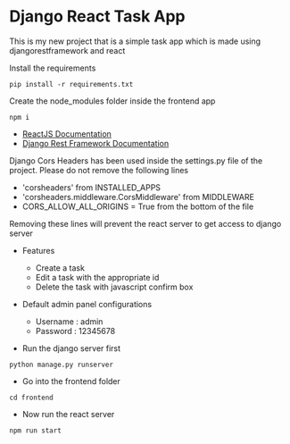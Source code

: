 # Django React Task App

This is my new project that is a simple task app which is made using djangorestframework and react

Install the requirements
```batch
pip install -r requirements.txt
```

Create the node_modules folder inside the frontend app
```
npm i
```

- [ReactJS Documentation](https://reactjs.org/)
- [Django Rest Framework Documentation](https://www.django-rest-framework.org/)


Django Cors Headers has been used inside the settings.py file of the project. Please do not remove the following lines
- 'corsheaders' from INSTALLED_APPS
- 'corsheaders.middleware.CorsMiddleware' from MIDDLEWARE
- CORS_ALLOW_ALL_ORIGINS = True from the bottom of the file

Removing these lines will prevent the react server to get access to django server

- Features
  - Create a task
  - Edit a task with the appropriate id
  - Delete the task with javascript confirm box

- Default admin panel configurations
  - Username : admin
  - Password : 12345678

- Run the django server first
```batch
python manage.py runserver
```

- Go into the frontend folder
```batch
cd frontend
```

- Now run the react server
```batch
npm run start
```
